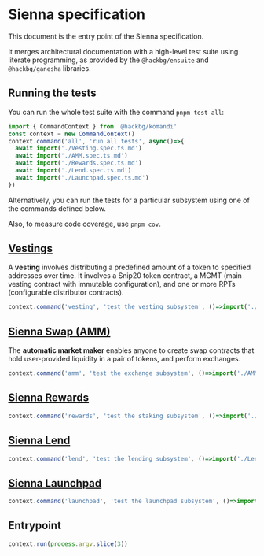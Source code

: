 # Sienna specification

This document is the entry point of the Sienna specification.

It merges architectural documentation with a high-level test suite
using literate programming, as provided by the `@hackbg/ensuite` and
`@hackbg/ganesha` libraries.

## Running the tests

You can run the whole test suite with the command `pnpm test all`:

```typescript
import { CommandContext } from '@hackbg/komandi'
const context = new CommandContext()
context.command('all', 'run all tests', async()=>{
  await import('./Vesting.spec.ts.md')
  await import('./AMM.spec.ts.md')
  await import('./Rewards.spec.ts.md')
  await import('./Lend.spec.ts.md')
  await import('./Launchpad.spec.ts.md')
})
```

Alternatively, you can run the tests for a particular subsystem
using one of the commands defined below.

Also, to measure code coverage, use `pnpm cov`.

## [Vestings](./Vesting.spec.ts.md)

A **vesting** involves distributing a predefined amount of a token
to specified addresses over time. It involves a Snip20 token contract,
a MGMT (main vesting contract with immutable configuration), and
one or more RPTs (configurable distributor contracts).

```typescript
context.command('vesting', 'test the vesting subsystem', ()=>import('./Vesting.spec.ts.md'))
```

## [Sienna Swap (AMM)](./AMM.spec.ts.md)

The **automatic market maker** enables anyone to create swap contracts
that hold user-provided liquidity in a pair of tokens, and perform exchanges.

```typescript
context.command('amm', 'test the exchange subsystem', ()=>import('./AMM.spec.ts.md'))
```

## [Sienna Rewards](./Rewards.spec.ts.md)

```typescript
context.command('rewards', 'test the staking subsystem', ()=>import('./Rewards.spec.ts.md'))
```

## [Sienna Lend](./Lend.spec.ts.md)

```typescript
context.command('lend', 'test the lending subsystem', ()=>import('./Lend.spec.ts.md'))
```

## [Sienna Launchpad](./Launchpad.spec.ts.md)

```typescript
context.command('launchpad', 'test the launchpad subsystem', ()=>import('./Launchpad.spec.ts.md'))
```

## Entrypoint

```typescript
context.run(process.argv.slice(3))
```
